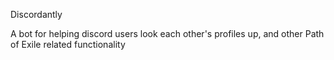 Discordantly

A bot for helping discord users look each other's profiles up, and other Path of Exile related functionality
